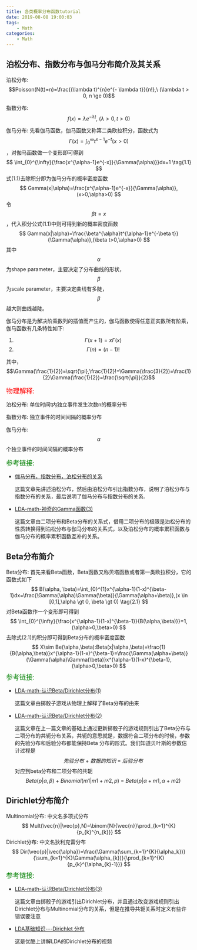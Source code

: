 ```yaml
---
title: 各类概率分布函数tutorial
date: 2019-08-08 19:00:03
tags:
    - Math
categories:
    - Math
---
```


## 泊松分布、指数分布与伽马分布简介及其关系

泊松分布: $$Poisson(N(t)=n)=\frac{(\lambda t)^{n}e^{- \lambda t}}{n!},\ (\lambda t > 0, n \ge 0)$$

指数分布: $$f(x)=\lambda e^{-\lambda t},\ (\lambda > 0,t > 0)$$

伽马分布: 先看伽马函数，伽马函数又称第二类欧拉积分，函数式为$$\Gamma(x)=\int_{0}^{\infty}{t^{x-1}e^{-t}}(x > 0)$$，对伽马函数做一个变形即可得到
$$
\int_{0}^{\infty}{\frac{x^{\alpha-1}e^{-x}}{\Gamma(\alpha)}}dx=1 \tag{1.1}
$$
式(1.1)去除积分即为伽马分布的概率密度函数
$$
Gamma(x|\alpha)=\frac{x^{\alpha-1}e^{-x}}{\Gamma(\alpha)},(x>0,\alpha>0)
$$
令$$\beta t=x$$，代入积分公式(1.1)中则可得到新的概率密度函数
$$
Gamma(x|\alpha)=\frac{\beta^{\alpha}t^{\alpha-1}e^{-\beta t}}{\Gamma(\alpha)},(\beta t>0,\alpha>0)
$$
其中$$\alpha$$为shape parameter，主要决定了分布曲线的形状，$$\beta$$为scale parameter，主要决定曲线有多陡，$$\beta$$越大则曲线越陡。

伽马分布是为解决阶乘数列的插值而产生的，伽马函数使得任意正实数所有阶乘，伽马函数有几条特性如下:

1. $$\Gamma(x+1)=x\Gamma(x)$$
2. $$\Gamma(n)=(n-1)!$$

其中，$$\Gamma(\frac{1}{2})=\sqrt{\pi},\frac{1}{2}!=\Gamma(\frac{3}{2})=\frac{1}{2}\Gamma(\frac{1}{2})=\frac{\sqrt{\pi}}{2}$$

<font color='red' size=4>物理解释:</font>

泊松分布: 单位时间t内独立事件发生次数n的概率分布

指数分布: 独立事件的时间间隔的概率分布

伽马分布: $$\alpha$$个独立事件的时间间隔的概率分布

<font color="green" size=4>参考链接:</font>

* [伽马分布，指数分布，泊松分布的关系](https://www.jianshu.com/p/6ee90ba47b4a)

  这篇文章先讲述泊松分布，然后由泊松分布引出指数分布，说明了泊松分布与指数分布的关系，最后说明了伽马分布与指数分布的关系.

* [LDA-math-神奇的Gamma函数(3)]()

  这篇文章由二项分布和Beta分布的关系式，借用二项分布的极限是泊松分布的性质转换得到泊松分布与伽马分布的关系式，以及泊松分布的概率累积函数与伽马分布的概率累积函数互补的关系。



## Beta分布简介

Beta分布: 首先来看Beta函数，Beta函数又称贝塔函数或者第一类欧拉积分，它的函数式如下
$$
B(\alpha, \beta)=\int_{0}^{1}x^{\alpha-1}(1-x)^{\beta-1}dx=\frac{\Gamma(\alpha)\Gamma(\beta)}{\Gamma(\alpha+\beta)},(x \in [0,1],\alpha \gt 0, \beta \gt 0) \tag{2.1}
$$
对Beta函数作一个变形即可得到
$$
\int_{0}^{\infty}{\frac{x^{\alpha-1}(1-x)^{\beta-1}}{B(\alpha,\beta)}}=1,(\alpha>0,\beta>0)
$$
去除式(2.1)的积分即可得到Beta分布的概率密度函数
$$
X\sim Be(\alpha,\beta):Beta(x|\alpha,\beta)=\frac{1}{B(\alpha,\beta)}x^{\alpha-1}(1-x)^{\beta-1}=\frac{\Gamma(\alpha+\beta)}{\Gamma(\alpha)\Gamma(\beta)}x^{\alpha-1}(1-x)^{\beta-1},(\alpha>0,\beta>0)
$$
<font color="green" size=4>参考链接:</font>

* [LDA-math-认识Beta/Dirichlet分布(1)](http://www.52nlp.cn/lda-math-%E8%AE%A4%E8%AF%86betadirichlet%E5%88%86%E5%B8%831)

  这篇文章由掷骰子游戏从物理上解释了Beta分布的由来

* [LDA-math-认识Beta/Dirichlet分布(2)](http://www.52nlp.cn/lda-math-%E8%AE%A4%E8%AF%86betadirichlet%E5%88%86%E5%B8%832)

  这篇文章在上一篇文章的基础上通过更新掷骰子的游戏规则引出了Beta分布与二项分布的共轭分布关系，共轭的意思就是，数据符合二项分布的时候，参数的先验分布和后验分布都能保持Beta 分布的形式。我们知道贝叶斯的参数估计过程是
  $$
  先验分布\ + \ 数据的知识\ =\ 后验分布
  $$
  对应到beta分布和二项分布的共轭
  $$
  Beta(p|\alpha, \beta)\ +\ Binomial(m1|m1+m2,p)\ =\ Beta(p|\alpha+m1,\alpha+m2)
  $$


## Dirichlet分布简介 

Multinomial分布: 中文名多项式分布
$$
Mult(\vec{n}|\vec{p},N)=\binom{N}{\vec{n}}\prod_{k=1}^{K}{p_{k}^{n_{k}}}
$$
Dirichlet分布: 中文名狄利克雷分布
$$
Dir(\vec{p}|\vec{\alpha})=\frac{\Gamma(\sum_{k=1}^{K}{\alpha_k})}{\sum_{k=1}^{K}\Gamma(\alpha_{k})}{\prod_{k=1}^{K}{p_{k}^{\alpha_{k}-1}}}
$$
<font color="green" size=4>参考链接:</font>

* [LDA-math-认识Beta/Dirichlet分布(3)](http://www.52nlp.cn/lda-math-%E8%AE%A4%E8%AF%86betadirichlet%E5%88%86%E5%B8%833)

  这篇文章由掷骰子的游戏引出Dirichlet分布，并且通过改变游戏规则引出Dirichlet分布与Multinomial分布的关系，但是在推导共轭关系时定义有些许错误要注意

* [LDA基础知识---Dirichlet 分布](https://v.youku.com/v_show/id_XMzI4NzI4Mjg5Mg==.html?spm=a2hzp.8244740.0.0)

  这是优酷上讲解LDA的Dirichlet分布的视频









